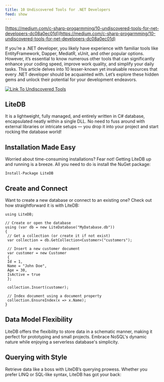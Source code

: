 ```yaml
---
title: 10 Undiscovered Tools for .NET Developers
feed: show
---
```


[https://medium.com/c-sharp-progarmming/10-undiscovered-tools-for-net-developers-dc08a0ec01d](https://medium.com/c-sharp-progarmming/10-undiscovered-tools-for-net-developers-dc08a0ec01d)

If you’re a .NET developer, you likely have experience with familiar tools like EntityFramework, Dapper, MediatR, xUnit, and other popular options. However, it’s essential to know numerous other tools that can significantly enhance your coding speed, improve work quality, and simplify your daily tasks. This article delves into 10 lesser-known yet invaluable resources that every .NET developer should be acquainted with. Let’s explore these hidden gems and unlock their potential for your development endeavors.

[![Link To Undiscovered Tools](https://miro.medium.com/v2/resize:fit:700/1*rNcwoFGDoDoExcTCa7bDnw.png)](https://miro.medium.com/v2/resize:fit:700/1*rNcwoFGDoDoExcTCa7bDnw.png)

## LiteDB

It is a lightweight, fully managed, and entirely written in C# database, encapsulated neatly within a single DLL. No need to fuss around with external libraries or intricate setups — you drop it into your project and start rocking the database world!

## Installation Made Easy

Worried about time-consuming installations? Fear not! Getting LiteDB up and running is a breeze. All you need to do is install the NuGet package:

```Plain
Install-Package LiteDB
```

## Create and Connect

Want to create a new database or connect to an existing one? Check out how straightforward it is with LiteDB:

```Plain
using LiteDB;

// Create or open the database
using (var db = new LiteDatabase("MyDatabase.db"))
{
 // Get a collection (or create it if not exist)
 var collection = db.GetCollection<Customer>("customers");

 // Insert a new customer document
 var customer = new Customer
 {
 Id = 1,
 Name = "John Doe",
 Age = 30,
 IsActive = true
 };

 collection.Insert(customer);

 // Index document using a document property
 collection.EnsureIndex(x => x.Name);
}
```

## Data Model Flexibility

LiteDB offers the flexibility to store data in a schematic manner, making it perfect for prototyping and small projects. Embrace NoSQL's dynamic nature while enjoying a serverless database's simplicity.

## Querying with Style

Retrieve data like a boss with LiteDB’s querying prowess. Whether you prefer LINQ or SQL-like syntax, LiteDB has got your back:
